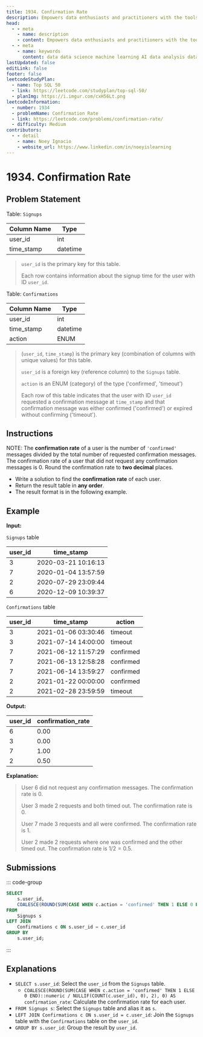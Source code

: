 ```yaml
---
title: 1934. Confirmation Rate
description: Empowers data enthusiasts and practitioners with the tools and knowledge to unlock the potential of data.
head:
  - - meta
    - name: description
    - content: Empowers data enthusiasts and practitioners with the tools and knowledge to unlock the potential of data.
  - - meta
    - name: keywords
      content: data data science machine learning AI data analysis data-driven data enthusiasts data practitioners
lastUpdated: false
editLink: false
footer: false
leetcodeStudyPlan:
  - name: Top SQL 50
  - link: https://leetcode.com/studyplan/top-sql-50/
  - planImg: https://i.imgur.com/cxH56Lt.png
leetcodeInformation:
  - number: 1934
  - problemName: Confirmation Rate
  - link: https://leetcode.com/problems/confirmation-rate/
  - difficulty: Medium
contributors:
  - - detail
    - name: Noey Ignacio
    - website_url: https://www.linkedin.com/in/noeyislearning
---
```


# 1934. Confirmation Rate

## Problem Statement

Table: `Signups`

<ScrollableTableContainer>

| Column Name | Type     |
| ----------- | -------- |
| user_id     | int      |
| time_stamp  | datetime |

</ScrollableTableContainer>

> `user_id` is the primary key for this table.
>
> Each row contains information about the signup time for the user with ID `user_id`.

Table: `Confirmations`

<ScrollableTableContainer>

| Column Name | Type     |
| ----------- | -------- |
| user_id     | int      |
| time_stamp  | datetime |
| action      | ENUM     |

</ScrollableTableContainer>

> (`user_id`, `time_stamp`) is the primary key (combination of columns with unique values) for this table.
>
> `user_id` is a foreign key (reference column) to the `Signups` table.
>
> `action` is an ENUM (category) of the type ('confirmed', 'timeout')
>
> Each row of this table indicates that the user with ID `user_id` requested a confirmation message at `time_stamp` and that confirmation message was either confirmed ('confirmed') or expired without confirming ('timeout').

## Instructions

NOTE: The **confirmation rate** of a user is the number of `'confirmed'` messages divided by the total number of requested confirmation messages. The confirmation rate of a user that did not request any confirmation messages is $0$. Round the confirmation rate to **two decimal** places.

- Write a solution to find the **confirmation rate** of each user.
- Return the result table in **any order**.
- The result format is in the following example.

## Example

**Input:**

`Signups` table

<ScrollableTableContainer>

| user_id | time_stamp          |
| ------- | ------------------- |
| 3       | 2020-03-21 10:16:13 |
| 7       | 2020-01-04 13:57:59 |
| 2       | 2020-07-29 23:09:44 |
| 6       | 2020-12-09 10:39:37 |

</ScrollableTableContainer>

`Confirmations` table

<ScrollableTableContainer>

| user_id | time_stamp          | action    |
| ------- | ------------------- | --------- |
| 3       | 2021-01-06 03:30:46 | timeout   |
| 3       | 2021-07-14 14:00:00 | timeout   |
| 7       | 2021-06-12 11:57:29 | confirmed |
| 7       | 2021-06-13 12:58:28 | confirmed |
| 7       | 2021-06-14 13:59:27 | confirmed |
| 2       | 2021-01-22 00:00:00 | confirmed |
| 2       | 2021-02-28 23:59:59 | timeout   |

</ScrollableTableContainer>

**Output:**

<ScrollableTableContainer>

| user_id | confirmation_rate |
| ------- | ----------------- |
| 6       | 0.00              |
| 3       | 0.00              |
| 7       | 1.00              |
| 2       | 0.50              |

</ScrollableTableContainer>

**Explanation:**

> User 6 did not request any confirmation messages. The confirmation rate is $0$.
>
> User 3 made 2 requests and both timed out. The confirmation rate is $0$.
>
> User 7 made 3 requests and all were confirmed. The confirmation rate is $1$.
>
> User 2 made 2 requests where one was confirmed and the other timed out. The confirmation rate is $1 / 2 = 0.5$.

## Submissions

::: code-group

```sql [PostgreSQL] :line-numbers
SELECT
    s.user_id,
    COALESCE(ROUND(SUM(CASE WHEN c.action = 'confirmed' THEN 1 ELSE 0 END)::numeric / NULLIF(COUNT(c.user_id), 0), 2), 0) AS confirmation_rate
FROM
    Signups s
LEFT JOIN
    Confirmations c ON s.user_id = c.user_id
GROUP BY
    s.user_id;
```

:::

## Explanations

<CustomAccordion title="PostgreSQL" submitted_by="@noeyislearning" submit_website_url="https://www.linkedin.com/in/noeyislearning" :collapsed=false>

- `SELECT s.user_id`: Select the `user_id` from the `Signups` table.
  - `COALESCE(ROUND(SUM(CASE WHEN c.action = 'confirmed' THEN 1 ELSE 0 END)::numeric / NULLIF(COUNT(c.user_id), 0), 2), 0) AS confirmation_rate`: Calculate the confirmation rate for each user.
- `FROM Signups s`: Select the `Signups` table and alias it as `s`.
- `LEFT JOIN Confirmations c ON s.user_id = c.user_id`: Join the `Signups` table with the `Confirmations` table on the `user_id`.
- `GROUP BY s.user_id`: Group the result by `user_id`.

</CustomAccordion>
